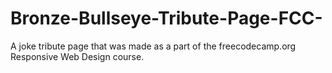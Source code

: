 # Bronze-Bullseye-Tribute-Page-FCC-
A joke tribute page that was made as a part of the freecodecamp.org Responsive Web Design course. 
